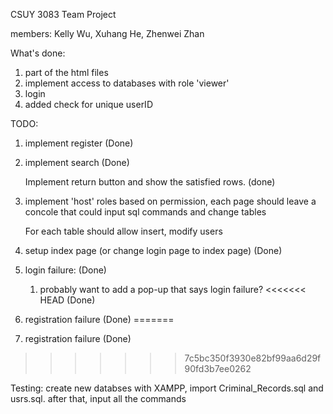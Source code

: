 CSUY 3083 Team Project

members: Kelly Wu, Xuhang He, Zhenwei Zhan

What's done: 

1. part of the html files 
2. implement access to databases with role 'viewer'
3. login
4. added check for unique userID

TODO:
1. implement register (Done)
2. implement search (Done)

	Implement return button and show the satisfied rows.
	(done)

4. implement 'host' roles
	based on permission, each page should leave a concole that could input sql commands and change tables

	For each table should allow insert, modify users

5. setup index page (or change login page to index page) (Done)
6. login failure: (Done)
	1. probably want to add a pop-up that says login failure? 
<<<<<<< HEAD
	(Done)
7. registration failure
	(Done)
=======
7. registration failure (Done)

>>>>>>> 7c5bc350f3930e82bf99aa6d29f90fd3b7ee0262

Testing: 
create new databses with XAMPP, import Criminal_Records.sql and usrs.sql. 
after that, input all the commands

